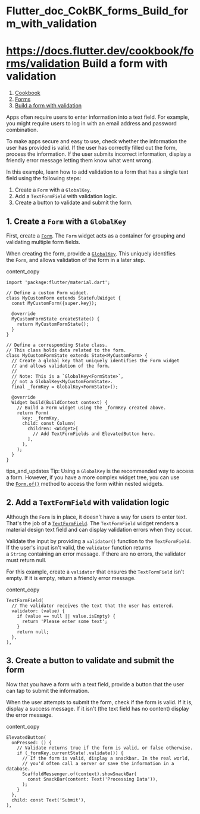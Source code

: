 # Flutter_doc_CokBK_forms_Build_form_with_validation
 https://docs.flutter.dev/cookbook/forms/validation
Build a form with validation
============================

1.  [Cookbook](https://docs.flutter.dev/cookbook)
2.  [Forms](https://docs.flutter.dev/cookbook/forms)
3.  [Build a form with validation](https://docs.flutter.dev/cookbook/forms/validation)

Apps often require users to enter information into a text field. For example, you might require users to log in with an email address and password combination.

To make apps secure and easy to use, check whether the information the user has provided is valid. If the user has correctly filled out the form, process the information. If the user submits incorrect information, display a friendly error message letting them know what went wrong.

In this example, learn how to add validation to a form that has a single text field using the following steps:

1.  Create a `Form` with a `GlobalKey`.
2.  Add a `TextFormField` with validation logic.
3.  Create a button to validate and submit the form.

[](https://docs.flutter.dev/cookbook/forms/validation#1-create-a-form-with-a-globalkey)1\. Create a `Form` with a `GlobalKey`
-----------------------------------------------------------------------------------------------------------------------------

First, create a [`Form`](https://api.flutter.dev/flutter/widgets/Form-class.html). The `Form` widget acts as a container for grouping and validating multiple form fields.

When creating the form, provide a [`GlobalKey`](https://api.flutter.dev/flutter/widgets/GlobalKey-class.html). This uniquely identifies the `Form`, and allows validation of the form in a later step.

content_copy

```
import 'package:flutter/material.dart';

// Define a custom Form widget.
class MyCustomForm extends StatefulWidget {
  const MyCustomForm({super.key});

  @override
  MyCustomFormState createState() {
    return MyCustomFormState();
  }
}

// Define a corresponding State class.
// This class holds data related to the form.
class MyCustomFormState extends State<MyCustomForm> {
  // Create a global key that uniquely identifies the Form widget
  // and allows validation of the form.
  //
  // Note: This is a `GlobalKey<FormState>`,
  // not a GlobalKey<MyCustomFormState>.
  final _formKey = GlobalKey<FormState>();

  @override
  Widget build(BuildContext context) {
    // Build a Form widget using the _formKey created above.
    return Form(
      key: _formKey,
      child: const Column(
        children: <Widget>[
          // Add TextFormFields and ElevatedButton here.
        ],
      ),
    );
  }
}
```

tips_and_updates Tip: Using a `GlobalKey` is the recommended way to access a form. However, if you have a more complex widget tree, you can use the [`Form.of()`](https://api.flutter.dev/flutter/widgets/Form/of.html) method to access the form within nested widgets.

[](https://docs.flutter.dev/cookbook/forms/validation#2-add-a-textformfield-with-validation-logic)2\. Add a `TextFormField` with validation logic
-------------------------------------------------------------------------------------------------------------------------------------------------

Although the `Form` is in place, it doesn't have a way for users to enter text. That's the job of a [`TextFormField`](https://api.flutter.dev/flutter/material/TextFormField-class.html). The `TextFormField` widget renders a material design text field and can display validation errors when they occur.

Validate the input by providing a `validator()` function to the `TextFormField`. If the user's input isn't valid, the `validator` function returns a `String` containing an error message. If there are no errors, the validator must return null.

For this example, create a `validator` that ensures the `TextFormField` isn't empty. If it is empty, return a friendly error message.

content_copy

```
TextFormField(
  // The validator receives the text that the user has entered.
  validator: (value) {
    if (value == null || value.isEmpty) {
      return 'Please enter some text';
    }
    return null;
  },
),
```

[](https://docs.flutter.dev/cookbook/forms/validation#3-create-a-button-to-validate-and-submit-the-form)3\. Create a button to validate and submit the form
-----------------------------------------------------------------------------------------------------------------------------------------------------------

Now that you have a form with a text field, provide a button that the user can tap to submit the information.

When the user attempts to submit the form, check if the form is valid. If it is, display a success message. If it isn't (the text field has no content) display the error message.

content_copy

```
ElevatedButton(
  onPressed: () {
    // Validate returns true if the form is valid, or false otherwise.
    if (_formKey.currentState!.validate()) {
      // If the form is valid, display a snackbar. In the real world,
      // you'd often call a server or save the information in a database.
      ScaffoldMessenger.of(context).showSnackBar(
        const SnackBar(content: Text('Processing Data')),
      );
    }
  },
  child: const Text('Submit'),
),
```
